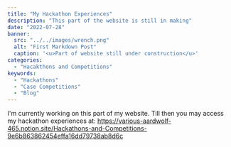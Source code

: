 ```yaml
---
title: "My Hackathon Experiences"
description: "This part of the website is still in making"
date: "2022-07-28"
banner:
  src: "../../images/wrench.png"
  alt: "First Markdown Post"
  caption: '<u>Part of website still under construction</u>'
categories:
  - "Hacakthons and Competitions"
keywords:
  - "Hackathons"
  - "Case Competitions"
  - "Blog"
---
```

<!-- 
## Code block test

```css
.AClass .Subtitle {
  margin: -0.5rem 0 0 0;
  font-weight: 700;
  font-size: 1.25rem;
  line-height: 1.5rem;
}

.AnotherClass p {
  font-size: 1.125rem;
  margin-bottom: 2rem;
}

.AThirdClass {
  display: flex;
  justify-content: flex-start;
  align-items: center;
}

@media (max-width: 768px) {
  .AClass {
    flex-direction: column;
  }
  .AnotherClass {
    display: block;
  }
}
```

Inline code: `print()` -->

I'm currently working on this part of my website. Till then you may access my hackathon experiences at: https://various-aardwolf-465.notion.site/Hackathons-and-Competitions-9e6b863862454effa16dd79738ab8d6c 
